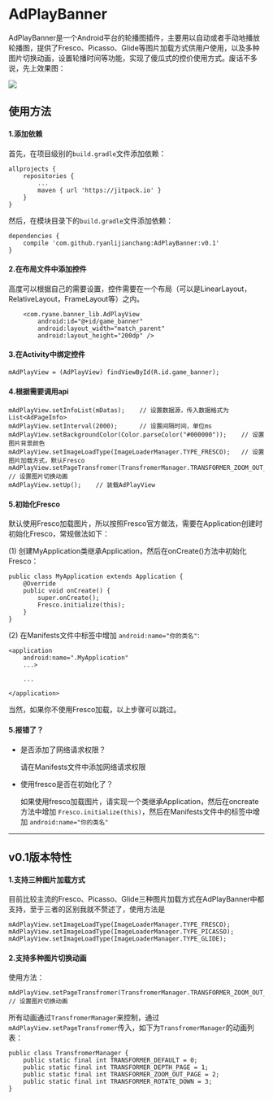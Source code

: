 # AdPlayBanner #

AdPlayBanner是一个Android平台的轮播图插件，主要用以自动或者手动地播放轮播图，提供了Fresco、Picasso、Glide等图片加载方式供用户使用，以及多种图片切换动画，设置轮播时间等功能，实现了傻瓜式的控价使用方式。废话不多说，先上效果图：

![](http://onq81n53u.bkt.clouddn.com/asdfdfe.gif)

## 使用方法 ##

#### 1.添加依赖 ####

首先，在项目级别的`build.gradle`文件添加依赖：

    allprojects {
		repositories {
			...
			maven { url 'https://jitpack.io' }
		}
	}

然后，在模块目录下的`build.gradle`文件添加依赖：

    dependencies {
		compile 'com.github.ryanlijianchang:AdPlayBanner:v0.1'
	}

#### 2.在布局文件中添加控件 ####

高度可以根据自己的需要设置，控件需要在一个布局（可以是LinearLayout，RelativeLayout，FrameLayout等）之内。

        <com.ryane.banner_lib.AdPlayView
        	android:id="@+id/game_banner"
        	android:layout_width="match_parent"
        	android:layout_height="200dp" />

#### 3.在Activity中绑定控件 ####

	mAdPlayView = (AdPlayView) findViewById(R.id.game_banner);

#### 4.根据需要调用api ####

    mAdPlayView.setInfoList(mDatas);    // 设置数据源，传入数据格式为List<AdPageInfo>
    mAdPlayView.setInterval(2000);      // 设置间隔时间，单位ms
    mAdPlayView.setBackgroundColor(Color.parseColor("#000000"));    // 设置图片背景颜色
    mAdPlayView.setImageLoadType(ImageLoaderManager.TYPE_FRESCO);   // 设置图片加载方式，默认Fresco
    mAdPlayView.setPageTransfromer(TransfromerManager.TRANSFORMER_ZOOM_OUT_PAGE);   // 设置图片切换动画
    mAdPlayView.setUp();    // 装载AdPlayView

#### 5.初始化Fresco ####

默认使用Fresco加载图片，所以按照Fresco官方做法，需要在Application创建时初始化Fresco，常规做法如下：

(1) 创建MyApplication类继承Application，然后在onCreate()方法中初始化Fresco：

    public class MyApplication extends Application {
	    @Override
	    public void onCreate() {
	        super.onCreate();
	        Fresco.initialize(this);
	    }
	}

(2) 在Manifests文件中<application>标签中增加 `android:name="你的类名"`:

	<application
        android:name=".MyApplication"
		...>

		...

    </application>

当然，如果你不使用Fresco加载，以上步骤可以跳过。

#### 5.报错了？ ####

- 是否添加了网络请求权限？

	请在Manifests文件中添加网络请求权限 <uses-permission android:name="android.permission.INTERNET" />

- 使用fresco是否在初始化了？

	如果使用fresco加载图片，请实现一个类继承Application，然后在oncreate方法中增加 `Fresco.initialize(this)`，然后在Manifests文件中的<application>标签中增加 `android:name="你的类名"`





----------

## v0.1版本特性 ##

#### 1.支持三种图片加载方式 ####

目前比较主流的Fresco、Picasso、Glide三种图片加载方式在AdPlayBanner中都支持，至于三者的区别我就不赘述了，使用方法是

    mAdPlayView.setImageLoadType(ImageLoaderManager.TYPE_FRESCO);
	mAdPlayView.setImageLoadType(ImageLoaderManager.TYPE_PICASSO);
	mAdPlayView.setImageLoadType(ImageLoaderManager.TYPE_GLIDE);

#### 2.支持多种图片切换动画 ####

使用方法：

	mAdPlayView.setPageTransfromer(TransfromerManager.TRANSFORMER_ZOOM_OUT_PAGE);   // 设置图片切换动画

所有动画通过`TransfromerManager`来控制，通过 `mAdPlayView.setPageTransfromer`传入，如下为`TransfromerManager`的动画列表：

    public class TransfromerManager {
	    public static final int TRANSFORMER_DEFAULT = 0;
	    public static final int TRANSFORMER_DEPTH_PAGE = 1;
	    public static final int TRANSFORMER_ZOOM_OUT_PAGE = 2;
	    public static final int TRANSFORMER_ROTATE_DOWN = 3;
	}
